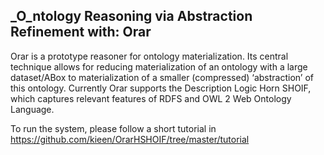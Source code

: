 **_O_ntology Reasoning via Abstraction Refinement with: Orar**
------------------------------------------------------------
Orar is a prototype reasoner for ontology materialization.  Its central technique allows for reducing materialization of an ontology with a large dataset/ABox to materialization of a smaller (compressed) ‘abstraction’ of this ontology.  Currently Orar supports the Description Logic Horn SHOIF, which captures relevant features of RDFS and OWL 2 Web Ontology Language. 

To run the system, please follow a short tutorial in https://github.com/kieen/OrarHSHOIF/tree/master/tutorial
